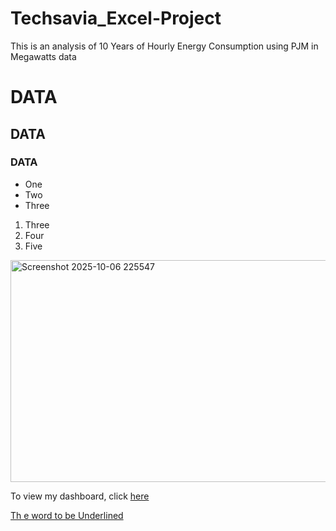# Techsavia_Excel-Project
This is an analysis of 10 Years of Hourly Energy Consumption using PJM in Megawatts data
# DATA

## DATA

### DATA
- One
- Two
- Three

1) Three
2) Four
3) Five

<img width="537" height="355" alt="Screenshot 2025-10-06 225547" src="https://github.com/user-attachments/assets/434f03b1-9b6e-49c6-b51e-de48a397ab09" />


To view my dashboard, click [here](https://www.turing.com/)

<ins>Th e word to be Underlined</ins>
